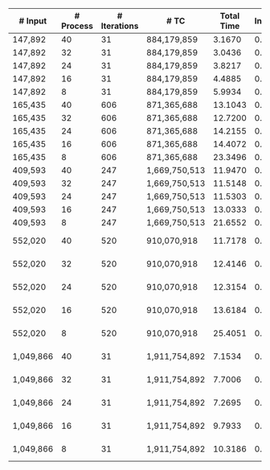 | # Input | # Process | # Iterations | # TC | Total Time | Initialization | File I/O | Hashtable | Join | Buffer preparation | Communication | Merge | Finalization | Output |
| --- | --- | --- | --- | --- | --- | --- | --- | --- | --- | --- | --- | --- | --- |
| 147,892 | 40 | 31 | 884,179,859 |   3.1670 |   0.0072 |   2.1921 |   0.0001 |   0.0099 |   0.1016 |   0.5755 |   0.2340 |   0.0466 | data/data_147892.bin_tc.bin |
| 147,892 | 32 | 31 | 884,179,859 |   3.0436 |   0.0057 |   1.8993 |   0.0001 |   0.0106 |   0.1012 |   0.7087 |   0.2624 |   0.0556 | data/data_147892.bin_tc.bin |
| 147,892 | 24 | 31 | 884,179,859 |   3.8217 |   0.0057 |   2.6426 |   0.0001 |   0.0120 |   0.1175 |   0.6821 |   0.2881 |   0.0737 | data/data_147892.bin_tc.bin |
| 147,892 | 16 | 31 | 884,179,859 |   4.4885 |   0.0057 |   3.1757 |   0.0001 |   0.0137 |   0.1485 |   0.6881 |   0.3488 |   0.1079 | data/data_147892.bin_tc.bin |
| 147,892 | 8 | 31 | 884,179,859 |   5.9934 |   0.0057 |   4.3639 |   0.0001 |   0.0176 |   0.2229 |   0.7335 |   0.4183 |   0.2314 | data/data_147892.bin_tc.bin |
| 165,435 | 40 | 606 | 871,365,688 |  13.1043 |   0.0057 |   2.1398 |   0.0001 |   0.0610 |   0.1529 |   7.4231 |   3.2518 |   0.0699 | data/data_165435.bin_tc.bin |
| 165,435 | 32 | 606 | 871,365,688 |  12.7200 |   0.0057 |   2.2324 |   0.0001 |   0.0508 |   0.2089 |   6.9743 |   3.1574 |   0.0903 | data/data_165435.bin_tc.bin |
| 165,435 | 24 | 606 | 871,365,688 |  14.2155 |   0.0058 |   2.9304 |   0.0001 |   0.0508 |   0.3327 |   6.9435 |   3.8371 |   0.1152 | data/data_165435.bin_tc.bin |
| 165,435 | 16 | 606 | 871,365,688 |  14.4072 |   0.0057 |   2.7686 |   0.0001 |   0.1147 |   0.3693 |   6.1601 |   4.8476 |   0.1413 | data/data_165435.bin_tc.bin |
| 165,435 | 8 | 606 | 871,365,688 |  23.3496 |   0.0056 |   3.4356 |   0.0001 |   0.2737 |   0.5306 |   5.9596 |  12.9098 |   0.2345 | data/data_165435.bin_tc.bin |
| 409,593 | 40 | 247 | 1,669,750,513 |  11.9470 |   0.0057 |   4.2741 |   0.0001 |   0.0721 |   0.3628 |   5.0513 |   2.0870 |   0.0937 | data/data_409593.bin_tc.bin |
| 409,593 | 32 | 247 | 1,669,750,513 |  11.5148 |   0.0057 |   4.4862 |   0.0001 |   0.0912 |   0.3961 |   4.1861 |   2.2349 |   0.1145 | data/data_409593.bin_tc.bin |
| 409,593 | 24 | 247 | 1,669,750,513 |  11.5303 |   0.0058 |   3.9934 |   0.0001 |   0.1221 |   0.4531 |   4.0175 |   2.7839 |   0.1545 | data/data_409593.bin_tc.bin |
| 409,593 | 16 | 247 | 1,669,750,513 |  13.0333 |   0.0057 |   4.3135 |   0.0001 |   0.1491 |   0.5744 |   3.1770 |   4.5812 |   0.2323 | data/data_409593.bin_tc.bin |
| 409,593 | 8 | 247 | 1,669,750,513 |  21.6552 |   0.0057 |   4.9747 |   0.0001 |   0.3601 |   0.7623 |   3.2437 |  11.8220 |   0.4866 | data/data_409593.bin_tc.bin |
| 552,020 | 40 | 520 | 910,070,918 |  11.7178 |   0.0058 |   1.8617 |   0.0001 |   0.0914 |   0.2822 |   6.4935 |   2.9310 |   0.0522 | data/vsp_finan512_scagr7-2c_rlfddd.bin_tc.bin |
| 552,020 | 32 | 520 | 910,070,918 |  12.4146 |   0.0057 |   2.1626 |   0.0001 |   0.1035 |   0.3435 |   6.5802 |   3.1546 |   0.0644 | data/vsp_finan512_scagr7-2c_rlfddd.bin_tc.bin |
| 552,020 | 24 | 520 | 910,070,918 |  12.3154 |   0.0057 |   2.1446 |   0.0001 |   0.1282 |   0.4212 |   5.8514 |   3.6747 |   0.0895 | data/vsp_finan512_scagr7-2c_rlfddd.bin_tc.bin |
| 552,020 | 16 | 520 | 910,070,918 |  13.6184 |   0.0057 |   2.7152 |   0.0004 |   0.1504 |   0.4432 |   5.4818 |   4.6619 |   0.1599 | data/vsp_finan512_scagr7-2c_rlfddd.bin_tc.bin |
| 552,020 | 8 | 520 | 910,070,918 |  25.4051 |   0.0057 |   4.1439 |   0.0003 |   0.4474 |   0.6344 |   5.4947 |  14.4204 |   0.2583 | data/vsp_finan512_scagr7-2c_rlfddd.bin_tc.bin |
| 1,049,866 | 40 | 31 | 1,911,754,892 |   7.1534 |   0.0058 |   5.6321 |   0.0003 |   0.0134 |   0.2182 |   0.8822 |   0.3035 |   0.0978 | data/com-dblpungraph.bin_tc.bin |
| 1,049,866 | 32 | 31 | 1,911,754,892 |   7.7006 |   0.0058 |   5.9897 |   0.0003 |   0.0152 |   0.2458 |   0.9602 |   0.3641 |   0.1193 | data/com-dblpungraph.bin_tc.bin |
| 1,049,866 | 24 | 31 | 1,911,754,892 |   7.2695 |   0.0058 |   5.1660 |   0.0002 |   0.0193 |   0.2978 |   1.0974 |   0.5214 |   0.1615 | data/com-dblpungraph.bin_tc.bin |
| 1,049,866 | 16 | 31 | 1,911,754,892 |   9.7933 |   0.0058 |   7.1932 |   0.0003 |   0.0235 |   0.3872 |   1.2940 |   0.6505 |   0.2389 | data/com-dblpungraph.bin_tc.bin |
| 1,049,866 | 8 | 31 | 1,911,754,892 |  10.3186 |   0.0062 |   6.0537 |   0.0003 |   0.0238 |   0.6301 |   1.5712 |   1.5600 |   0.4733 | data/com-dblpungraph.bin_tc.bin |


